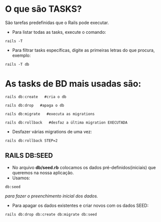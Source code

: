 # O que são TASKS?

São tarefas predefinidas que o Rails pode executar.

+ Para listar todas as tasks, execute o comando:
~~~
rails -T
~~~
+ Para filtrar tasks específicas, digite as primeiras letras do que procura, exemplo:
~~~
rails -T db
~~~

# As tasks de BD mais usadas são:

~~~
rails db:create   #cria o db
~~~
~~~
rails db:drop   #apaga o db
~~~
~~~
rails db:migrate   #executa as migrations
~~~
~~~
rails db:rollback   #desfaz a última migration EXECUTADA
~~~
+ Desfazer várias migrations de uma vez:
~~~
rails db:rollback STEP=2
~~~
## RAILS DB:SEED
+ No arquivo **db/seed.rb** colocamos os dados pré-definidos(iniciais) que queremos na nossa aplicação.  
+ Usamos:
~~~
db:seed
~~~
*para fazer o preenchimento inicial dos dados.*

+ Para apagar os dados existentes e criar novos com os dados SEED:
~~~
rails db:drop db:create db:migrate db:seed 
~~~

